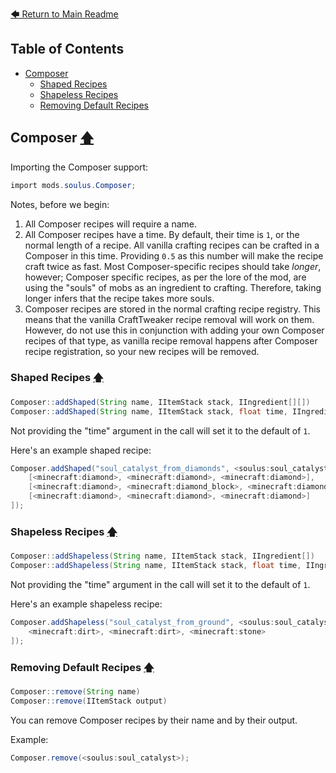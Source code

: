 [🡄 Return to Main Readme](../README.md)

## Table of Contents
- [Composer](#composer-)
  - [Shaped Recipes](#shaped-recipes-)
  - [Shapeless Recipes](#shapeless-recipes-)
  - [Removing Default Recipes](#removing-default-recipes-)



## Composer [🡅](#table-of-contents)

Importing the Composer support:

```cs
import mods.soulus.Composer;
```

Notes, before we begin:
1. All Composer recipes will require a name.
2. All Composer recipes have a time. By default, their time is `1`, or the normal length of a recipe. All vanilla crafting recipes can be crafted in a Composer in this time. Providing `0.5` as this number will make the recipe craft twice as fast. Most Composer-specific recipes should take *longer*, however; Composer specific recipes, as per the lore of the mod, are using the "souls" of mobs as an ingredient to crafting. Therefore, taking longer infers that the recipe takes more souls.
3. Composer recipes are stored in the normal crafting recipe registry. This means that the vanilla CraftTweaker recipe removal will work on them. However, do not use this in conjunction with adding your own Composer recipes of that type, as vanilla recipe removal happens after Composer recipe registration, so your new recipes will be removed.


### Shaped Recipes [🡅](#table-of-contents)

```java
Composer::addShaped(String name, IItemStack stack, IIngredient[][])
Composer::addShaped(String name, IItemStack stack, float time, IIngredient[][])
```

Not providing the "time" argument in the call will set it to the default of `1`.

Here's an example shaped recipe:
```cs
Composer.addShaped("soul_catalyst_from_diamonds", <soulus:soul_catalyst>, 2048, [
	[<minecraft:diamond>, <minecraft:diamond>, <minecraft:diamond>],
	[<minecraft:diamond>, <minecraft:diamond_block>, <minecraft:diamond>],
	[<minecraft:diamond>, <minecraft:diamond>, <minecraft:diamond>]
]);
```


### Shapeless Recipes [🡅](#table-of-contents)

```java
Composer::addShapeless(String name, IItemStack stack, IIngredient[])
Composer::addShapeless(String name, IItemStack stack, float time, IIngredient[])
```

Not providing the "time" argument in the call will set it to the default of `1`.

Here's an example shapeless recipe:
```cs
Composer.addShapeless("soul_catalyst_from_ground", <soulus:soul_catalyst>, 3725, [
	<minecraft:dirt>, <minecraft:dirt>, <minecraft:stone>
]);
```


### Removing Default Recipes [🡅](#table-of-contents)

```java
Composer::remove(String name)
Composer::remove(IItemStack output)
```

You can remove Composer recipes by their name and by their output.

Example:
```cs
Composer.remove(<soulus:soul_catalyst>);
```